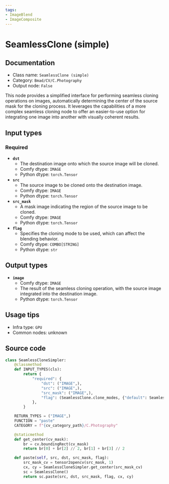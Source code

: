 ```yaml
---
tags:
- ImageBlend
- ImageComposite
---
```


# SeamlessClone (simple)
## Documentation
- Class name: `SeamlessClone (simple)`
- Category: `Bmad/CV/C.Photography`
- Output node: `False`

This node provides a simplified interface for performing seamless cloning operations on images, automatically determining the center of the source mask for the cloning process. It leverages the capabilities of a more complex seamless cloning node to offer an easier-to-use option for integrating one image into another with visually coherent results.
## Input types
### Required
- **`dst`**
    - The destination image onto which the source image will be cloned.
    - Comfy dtype: `IMAGE`
    - Python dtype: `torch.Tensor`
- **`src`**
    - The source image to be cloned onto the destination image.
    - Comfy dtype: `IMAGE`
    - Python dtype: `torch.Tensor`
- **`src_mask`**
    - A mask image indicating the region of the source image to be cloned.
    - Comfy dtype: `IMAGE`
    - Python dtype: `torch.Tensor`
- **`flag`**
    - Specifies the cloning mode to be used, which can affect the blending behavior.
    - Comfy dtype: `COMBO[STRING]`
    - Python dtype: `str`
## Output types
- **`image`**
    - Comfy dtype: `IMAGE`
    - The result of the seamless cloning operation, with the source image integrated into the destination image.
    - Python dtype: `torch.Tensor`
## Usage tips
- Infra type: `GPU`
- Common nodes: unknown


## Source code
```python
class SeamlessCloneSimpler:
    @classmethod
    def INPUT_TYPES(cls):
        return {
            "required": {
                "dst": ("IMAGE",),
                "src": ("IMAGE",),
                "src_mask": ("IMAGE",),
                "flag": (SeamlessClone.clone_modes, {"default": SeamlessClone.clone_modes[0]}),
            },
        }

    RETURN_TYPES = ("IMAGE",)
    FUNCTION = "paste"
    CATEGORY = f"{cv_category_path}/C.Photography"

    @staticmethod
    def get_center(cv_mask):
        br = cv.boundingRect(cv_mask)
        return br[0] + br[2] // 2, br[1] + br[3] // 2

    def paste(self, src, dst, src_mask, flag):
        src_mask_cv = tensor2opencv(src_mask, 1)
        cx, cy = SeamlessCloneSimpler.get_center(src_mask_cv)
        sc = SeamlessClone()
        return sc.paste(src, dst, src_mask, flag, cx, cy)

```
